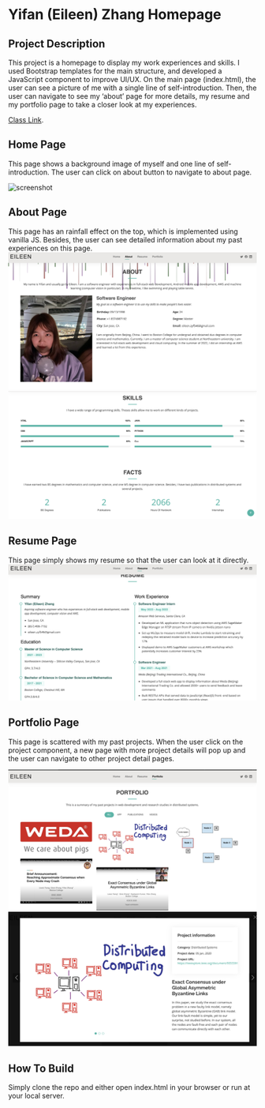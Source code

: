 # Yifan (Eileen) Zhang Homepage

## Project Description
This project is a homepage to display my work experiences and skills. I used Bootstrap templates for the main structure, and developed a JavaScript component to improve UI/UX. On the main page (index.html), the user can see a picture of me with a single line of self-introduction. Then, the user can navigate to see my ‘about’ page for more details, my resume and my portfolio page to take a closer look at my experiences.

[Class Link](https://johnguerra.co/lectures/webDevelopment_fall2022/).


## Home Page
This page shows a background image of myself and one line of self-introduction. The user can click on about button to navigate to about page.

![screenshot](assets/img/home-screenshot.png)


## About Page
This page has an rainfall effect on the top, which is implemented using vanilla JS. Besides, the user can see detailed information about my past experiences on this page.
![screenshot](assets/img/about-screen.png)
![screenshot](assets/img/about-screen-2.png)

## Resume Page
This page simply shows my resume so that the user can look at it directly.
![screenshot](assets/img/resume-screen.png)

## Portfolio Page
This page is scattered with my past projects. When the user click on the project component, a new page with more project details will pop up and the user can navigate to other project detail pages. 

![screenshot](assets/img/portfolio-screen.png)
![screenshot](assets/img/portfolio-screen-2.png)

## How To Build
Simply clone the repo and either open index.html in your browser or run at your local server.
